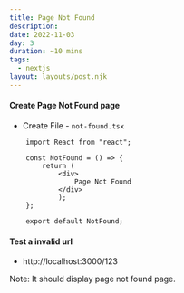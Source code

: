 ```yaml
---
title: Page Not Found
description: 
date: 2022-11-03
day: 3
duration: ~10 mins
tags:
  - nextjs
layout: layouts/post.njk
---
```


#### Create Page Not Found page

* Create File - `not-found.tsx`
```tsx
    import React from "react";

    const NotFound = () => {
        return (
            <div>
                Page Not Found
            </div>
            );
    };

    export default NotFound;

```

#### Test a invalid url

* http://localhost:3000/123

Note: It should display page not found page.